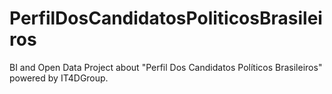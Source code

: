 PerfilDosCandidatosPoliticosBrasileiros
=======================================

BI and Open Data Project about "Perfil Dos Candidatos Políticos Brasileiros" powered by IT4DGroup.
